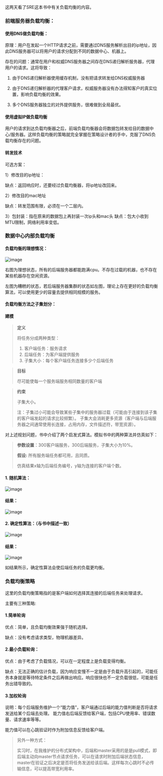 这两天看了SRE这本书中有关负载均衡的内容。



### 前端服务器负载均衡：

#### 使用DNS做负载均衡：

原理：用户在发起一个HTTP请求之前，需要通过DNS服务解析出目的ip地址，因此DNS服务器可以将用户的请求分配到不同的数据中心、机器上。

存在的问题：通常在用户和权威DNS服务器之间存在DNS递归解析服务器，代理用户的请求。这将导致：

1. 由于DNS递归解析器使用缓存机制，没有把请求转发给DNS权威服务器

2. 由于DNS递归解析器的代理客户请求，权威服务器没有办法得知客户的真实位置，影响负载均衡的效果。
 
3. 多个DNS服务器独立的对外提供服务，很难做到全局最优。


#### 使用虚拟IP做负载均衡
用户的请求到达负载均衡器之后，前端负载均衡器会将数据包转发给目的数据中心/服务器。这样负载均衡的策略就完全掌握在策略设计者的手中，克服了DNS负载均衡存在的问题。

#### 转发技术

可选方案：

1）修改目的ip地址：

缺点：返回响应时，还要经过负载均衡器，将ip地址改回来。

2）修改目的mac地址

缺点：转发范围有限，必须在一个二层内。

3）包封装：指在原来的数据包上再封装一次ip头和mac头
缺点：包大小收到MTU限制，网络利用率变低。

### 数据中心内部负载均衡

#### 负载均衡的理想情况：

![image](http://note.youdao.com/yws/public/resource/bc95c9115d7a3435cbee9d0e91d97b49/xmlnote/01C5125B9A5E4B43A996E7901FF0472A/2194)

右图为理想状态，所有的后端服务器都能跑满cpu。不存在过载的机器，也不存在某些机器存在空闲资源。

左图为糟糕的状态，若后端服务器集群的状态如左图，理论上存在更好的负载均衡算法，可以使用更少的容量去提供相同规模的服务。

#### 负载均衡方法之子集划分：

#### 建模

> **定义**
> 
> 将任务分成两种类型：
> 
> 1. 客户端任务：服务请求
> 2. 后端任务：为客户端提供服务
> 3. 子集大小：每个客户端任务连接多少个后端任务

> **目标**
>
>尽可能使每一个服务端服务相同数量的客户端

> **约束**
>
> 子集大小。
>
> 注：子集过小可能会导致某些子集中的服务器过载（可能由于连接到该子集的客户端发起的请求比较频繁）。
> 子集大会消耗更多资源（客户端与后端服务器之间通常使用长连接，占用内存，文件描述符，带宽资源）。

对上述规划问题，书中介绍了两个启发式算法。模拟书中的两种算法并仿真如下：

> **参数设置**：300客户端服务，300后端服务，子集大小为10%。
>
>**假设:** 所有服务端任务都可用，且同质。
>
>仿真结果x轴为后端任务编号，y轴为连接的客户端个数。

#### 1. 随机算法：

![image](http://note.youdao.com/yws/public/resource/bc95c9115d7a3435cbee9d0e91d97b49/xmlnote/32A8311CFDC64356BE05F4D47D5FD009/2196)

#### 结果：

![image](http://note.youdao.com/yws/public/resource/bc95c9115d7a3435cbee9d0e91d97b49/xmlnote/2079E4025D2A4BFBA05DA9180E88F7A0/2198)

#### 2. 确定性算法：（与书中描述一致）

![image](http://note.youdao.com/yws/public/resource/bc95c9115d7a3435cbee9d0e91d97b49/xmlnote/8B02F11BD0A74D91911676264B5E7A6A/2200)

#### 结果：
![image](http://note.youdao.com/yws/public/resource/bc95c9115d7a3435cbee9d0e91d97b49/xmlnote/CD3845982F964532A7196FB4170B30F1/2202)

如结果所示，确定性算法会使后端任务的负载更均衡。

### 负载均衡策略
这里的负载均衡策略指的是客户端如何选择其连接的后端任务来处理请求。

主要有三种策略:

#### 1.简单轮询
优点：简单，且负载均衡效果强于随机选择。

缺点：没有考虑请求类型，物理机器差异。

#### 2.最小负载轮询：
优点：由于考虑了负载情况，可以在一定程度上是负载变得均衡。

缺点：无法正确的估计负载，因为响应变慢不一定是由于负载升高引起的，可能任务本身就是等待特定条件之后再做出响应。响应很快也不一定负载很低，可能是任务出错导致的。

#### 3.加权轮询
说明：每个后端服务维护一个“能力值”，客户端通过后端的能力值判断是否将请求发送给某个后端去处理。
能力值右后端反馈给客户端，包括CPU使用率、错误数量、请求速率等等。

能力值可以在心跳验证时作为附加信息反馈给客户端。

> 另外一种方式：
> 
> 实习时，在我维护的分布式架构中，后端和master采用的是是pull模式，即后端主动向master节点请求任务，可以在请求时附加后端状态信息，master在验证之后决定是否将任务发送给该后端。这样每次心跳时不必传输信息，可以提高带宽利用率。